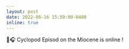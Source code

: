 ```yaml
---
layout: post
date: 2022-06-16 15:59:00-0400
inline: true
---
```


🎤🎧 Cyclopod Episod on the Miocene is online ! 
